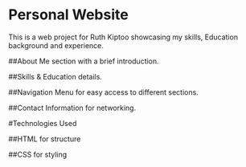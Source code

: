 # Personal Website
This is a web project for Ruth Kiptoo showcasing my skills, Education background and experience.

##About Me section with a brief introduction.

##Skills & Education details.

##Navigation Menu for easy access to different sections.

##Contact Information for networking.

#Technologies Used

##HTML for structure

##CSS for styling
